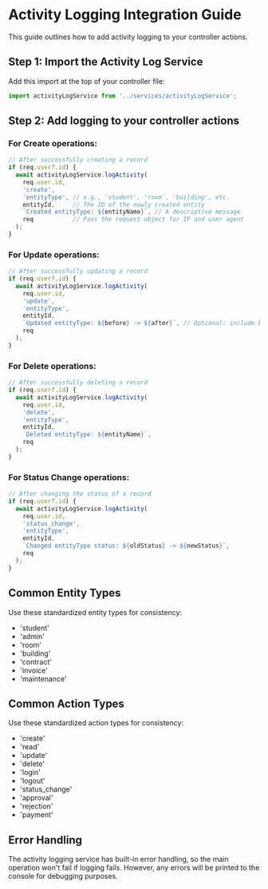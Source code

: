 # Activity Logging Integration Guide

This guide outlines how to add activity logging to your controller actions.

## Step 1: Import the Activity Log Service

Add this import at the top of your controller file:

```typescript
import activityLogService from '../services/activityLogService';
```

## Step 2: Add logging to your controller actions

### For Create operations:

```typescript
// After successfully creating a record
if (req.user?.id) {
  await activityLogService.logActivity(
    req.user.id,
    'create',
    'entityType', // e.g., 'student', 'room', 'building', etc.
    entityId,     // The ID of the newly created entity
    `Created entityType: ${entityName}`, // A descriptive message
    req           // Pass the request object for IP and user agent
  );
}
```

### For Update operations:

```typescript
// After successfully updating a record
if (req.user?.id) {
  await activityLogService.logActivity(
    req.user.id,
    'update',
    'entityType',
    entityId,
    `Updated entityType: ${before} -> ${after}`, // Optional: include before/after details
    req
  );
}
```

### For Delete operations:

```typescript
// After successfully deleting a record
if (req.user?.id) {
  await activityLogService.logActivity(
    req.user.id,
    'delete',
    'entityType',
    entityId,
    `Deleted entityType: ${entityName}`,
    req
  );
}
```

### For Status Change operations:

```typescript
// After changing the status of a record
if (req.user?.id) {
  await activityLogService.logActivity(
    req.user.id,
    'status_change',
    'entityType',
    entityId,
    `Changed entityType status: ${oldStatus} -> ${newStatus}`,
    req
  );
}
```

## Common Entity Types

Use these standardized entity types for consistency:
- 'student'
- 'admin'
- 'room'
- 'building'
- 'contract'
- 'invoice'
- 'maintenance'

## Common Action Types

Use these standardized action types for consistency:
- 'create'
- 'read'
- 'update'
- 'delete'
- 'login'
- 'logout'
- 'status_change'
- 'approval'
- 'rejection'
- 'payment'

## Error Handling

The activity logging service has built-in error handling, so the main operation won't fail if logging fails. However, any errors will be printed to the console for debugging purposes.
